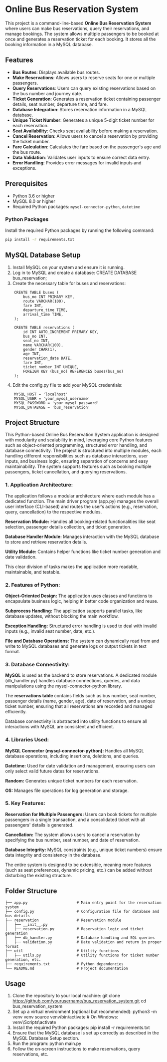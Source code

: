 # Online Bus Reservation System

This project is a command-line-based **Online Bus Reservation System** where users can make bus reservations, query their reservations, and manage bookings. The system allows multiple passengers to be booked at once and generates a reservation ticket for each booking. It stores all the booking information in a MySQL database.

## Features
- **Bus Routes**: Displays available bus routes.
- **Make Reservations**: Allows users to reserve seats for one or multiple passengers.
- **Query Reservations**: Users can query existing reservations based on the bus number and journey date.
- **Ticket Generation**: Generates a reservation ticket containing passenger details, seat number, departure time, and fare.
- **Database Integration**: Stores reservation information in a MySQL database.
- **Unique Ticket Number**: Generates a unique 5-digit ticket number for each reservation.
- **Seat Availability**: Checks seat availability before making a reservation.
- **Cancel Reservation**: Allows users to cancel a reservation by providing the ticket number.
- **Fare Calculation**: Calculates the fare based on the passenger's age and the bus route.
- **Data Validation**: Validates user inputs to ensure correct data entry.
- **Error Handling**: Provides error messages for invalid inputs and exceptions.

## Prerequisites
- Python 3.6 or higher
- MySQL 8.0 or higher
- Required Python packages: `mysql-connector-python`, `datetime`

### Python Packages
Install the required Python packages by running the following command:
```bash
pip install -r requirements.txt
```
## MySQL Database Setup
1. Install MySQL on your system and ensure it is running.
2. Log in to MySQL and create a database:
    CREATE DATABASE bus_reservation;
3. Create the necessary table for buses and reservations:
```
    CREATE TABLE buses (
        bus_no INT PRIMARY KEY,
        route VARCHAR(100),
        fare INT,
        departure_time TIME,
        arrival_time TIME,
    );
```

```
    CREATE TABLE reservations (
        id INT AUTO_INCREMENT PRIMARY KEY,
        bus_no INT,
        seat_no INT,
        name VARCHAR(100),
        gender CHAR(1),
        age INT,
        reservation_date DATE,
        fare INT,
        ticket_number INT UNIQUE,
        FOREIGN KEY (bus_no) REFERENCES buses(bus_no)
    );
```
4. Edit the config.py file to add your MySQL credentials:
```
    MYSQL_HOST = 'localhost'
    MYSQL_USER = 'your_mysql_username'
    MYSQL_PASSWORD = 'your_mysql_password'
    MYSQL_DATABASE = 'bus_reservation'
```

## Project Structure

This Python-based Online Bus Reservation System application is designed with modularity and scalability in mind, leveraging core Python features such as object-oriented programming, structured error handling, and database connectivity. The project is structured into multiple modules, each handling different responsibilities such as database interactions, user inputs, and business logic, ensuring separation of concerns and easy maintainability. The system supports features such as booking multiple passengers, ticket cancellation, and querying reservations.

### 1. Application Architecture:

The application follows a modular architecture where each module has a dedicated function. The main driver program (app.py) manages the overall user interface (CLI-based) and routes the user’s actions (e.g., reservation, query, cancellation) to the respective modules.

**Reservation Module:** Handles all booking-related functionalities like seat selection, passenger details collection, and ticket generation.

**Database Handler Module:** Manages interaction with the MySQL database to store and retrieve reservation details.

**Utility Module:** Contains helper functions like ticket number generation and date validation.

This clear division of tasks makes the application more readable, maintainable, and testable.

### 2. Features of Python:

**Object-Oriented Design:** The application uses classes and functions to encapsulate business logic, helping in better code organization and reuse.

**Subprocess Handling:** The application supports parallel tasks, like database updates, without blocking the main workflow.

**Exception Handling:** Structured error handling is used to deal with invalid inputs (e.g., invalid seat number, date, etc.).

**File and Database Operations:** The system can dynamically read from and write to MySQL databases and generate logs or output tickets in text format.

### 3. Database Connectivity:

**MySQL** is used as the backend to store reservations. A dedicated module (db_handler.py) handles database connections, queries, and data manipulations using the mysql-connector-python library.

The **reservations table** contains fields such as bus number, seat number, passenger details (name, gender, age), date of reservation, and a unique ticket number, ensuring that all reservations are recorded and managed efficiently.

Database connectivity is abstracted into utility functions to ensure all interactions with MySQL are consistent and efficient.

### 4. Libraries Used:

**MySQL Connector (mysql-connector-python):** Handles all MySQL database operations, including insertions, deletions, and queries.

**Datetime:** Used for date validation and management, ensuring users can only select valid future dates for reservations.

**Random:** Generates unique ticket numbers for each reservation.

**OS:** Manages file operations for log generation and storage.

### 5. Key Features:

**Reservation for Multiple Passengers:** Users can book tickets for multiple passengers in a single transaction, and a consolidated ticket with all passengers' details is generated.

**Cancellation:** The system allows users to cancel a reservation by specifying the bus number, seat number, and date of reservation.

**Database Integrity:** MySQL constraints (e.g., unique ticket numbers) ensure data integrity and consistency in the database.

The entire system is designed to be extensible, meaning more features (such as seat preferences, dynamic pricing, etc.) can be added without disturbing the existing structure.

## Folder Structure
```
├── app.py                      # Main entry point for the reservation system
├── config.py                   # Configuration file for database and bus details
├── reservation                 # Reservation module
│   ├── __init__.py
│   ├── reservation.py          # Reservation logic and ticket generation
│   ├── db_handler.py           # Database handling and SQL queries
│   ├── validation.py           # Date validation and return in proper format
├── util                        # Utility functions
│   ├── utils.py                # Utility functions for ticket number generation, etc.
├── requirements.txt            # Python dependencies
└── README.md                   # Project documentation
```

## Usage
1. Clone the repository to your local machine:
    git clone https://github.com/yourusername/bus_reservation_system.git
    cd bus_reservation_system
2. Set up a virtual environment (optional but recommended):
    python3 -m venv venv
    source venv/bin/activate  # On Windows: venv\Scripts\activate
3. Install the required Python packages:
    pip install -r requirements.txt
4. Ensure that the MySQL database is set up correctly as described in the MySQL Database Setup section.
5. Run the program:
    python main.py
6. Follow the on-screen instructions to make reservations, query reservations, etc.
